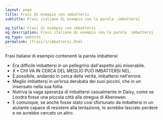 ```yaml
---
layout: page
title: Frasi di esempio con imbattersi 
subtitle: Frasi italiane di esempio con la parola  imbattersi

og_title: Frasi di esempio con imbattersi 
og_description: Frasi italiane di esempio con la parola  imbattersi
og_type: website
permalink: /frasi/i/imbattersi.html
---
```


Frasi italiane di esempio contenenti la parola imbattersi:


- Era difficile imbattersi in un pellegrino dall'aspetto più miserabile.
- X • CHI VA IN CERCA DEL MEGLIO PUÒ IMBATTERSI NEL.
- È possibile, andando in cerca della verità, imbattersi nell'errore.
- Meglio imbattersi in un’orsa derubata dei suoi piccini, che in un insensato nella sua follia.
- Nutriva la vaga speranza di imbattersi casualmente in Daisy, come se Londra fosse una piccola città alla stregua di Aberowen.
- E comunque, se anche fosse stato così sfortunato da imbattersi in un aiutante capace di resistere alla tentazione, lo avrebbe lasciato perdere e ne avrebbe cercato un altro.
